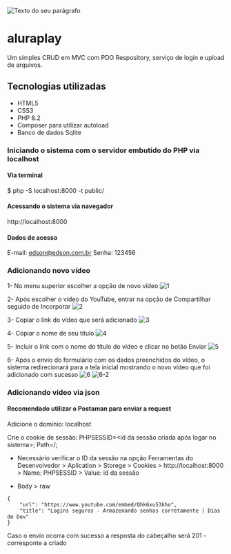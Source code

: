 ![Texto do seu parágrafo](https://github.com/ednosmab/aluraplay/assets/37445442/d7f54778-ca4a-4cb6-9c26-152840cb7acc)

# aluraplay
Um simples CRUD em MVC com PDO Respository, serviço de login e upload de arquivos.

## Tecnologias utilizadas
- HTML5
- CSS3
- PHP 8.2
- Composer para utilizar autoload
- Banco de dados Sqlite

### Iniciando o sistema com o servidor embutido do PHP via localhost
#### Via terminal
$ php -S localhost:8000 -t public/

#### Acessando o sistema via navegador
http://localhost:8000

#### Dados de acesso
E-mail: edson@edson.com.br
Senha: 123456

### Adicionando novo vídeo
1- No menu superior escolher a opção de novo vídeo
![1](https://github.com/ednosmab/aluraplay/assets/37445442/64bc0d11-19c2-45a0-9f31-ea96de8cfde5)

2- Após escolher o vídeo do YouTube, entrar na opção de Compartilhar seguido de Incorporar
![2](https://github.com/ednosmab/aluraplay/assets/37445442/bbb371ec-7e7e-4052-a708-107f6b686ba4)

3- Copiar o link do vídeo que será adicionado
![3](https://github.com/ednosmab/aluraplay/assets/37445442/a38212d1-918d-4030-8c41-790890bb2fbf)

4- Copiar o nome de seu título
![4](https://github.com/ednosmab/aluraplay/assets/37445442/ecca5a1f-e476-407e-8edb-46700b233710)

5- Incluir o link com o nome do título do vídeo e clicar no botão Enviar
![5](https://github.com/ednosmab/aluraplay/assets/37445442/0a5ea0e6-9b4b-4e8b-b987-4913d23a38cf)

6- Após o envio do formulário com os dados preenchidos do vídeo, o sistema redirecionará para a tela inicial mostrando o novo vídeo que foi adicionado com sucesso
![6](https://github.com/ednosmab/aluraplay/assets/37445442/b29d8fa7-7138-4ea0-8e17-d4b188a0b546)
![6-2](https://github.com/ednosmab/aluraplay/assets/37445442/9cfc8cce-2b01-4033-8c5d-894bfdd62a32)

### Adicionando vídeo via json
#### Recomendado utilizar o Postaman para enviar a request
Adicione o domínio: localhost

Crie o cookie de sessão: PHPSESSID=<id da sessão criada após logar no sistema>; Path=/;
* Necessário verificar o ID da sessão na opção Ferramentas do Desenvolvedor > Aplication > Storege > Cookies > http://localhost:8000 > Name: PHPSESSID > Value: id da sessão

* Body > raw
```
{
    "url": "https://www.youtube.com/embed/Qhk6xu53kho",
    "title": "Logins seguros - Armazenando senhas corretamente | Dias de Dev"
}
```
 Caso o envio ocorra com sucesso a resposta do cabeçalho será 201 - corresponte a criado
